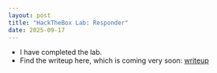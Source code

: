 ```yaml
---
layout: post
title: "HackTheBox Lab: Responder"
date: 2025-09-17
---
```


- I have completed the lab.
- Find the writeup here, which is coming very soon: <a href="/writeup"> writeup<a>
